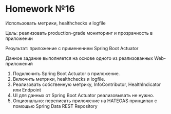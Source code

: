 # Homework №16
Использовать метрики, healthchecks и logfile

Цель: реализовать production-grade мониторинг и прозрачность в приложении

Результат: приложение с применением Spring Boot Actuator

Данное задание выполняется на основе одного из реализованных Web-приложений


1. Подключить Spring Boot Actuator в приложение.
2. Включить метрики, healthchecks и logfile.
3. Реализовать собственную метрику, InfoContributor, HealthIndicator или Endpoint 
4. UI для данных от Spring Boot Actuator реализовывать не нужно.
5. Опционально: переписать приложение на HATEOAS принципах с помощью Spring Data REST Repository
